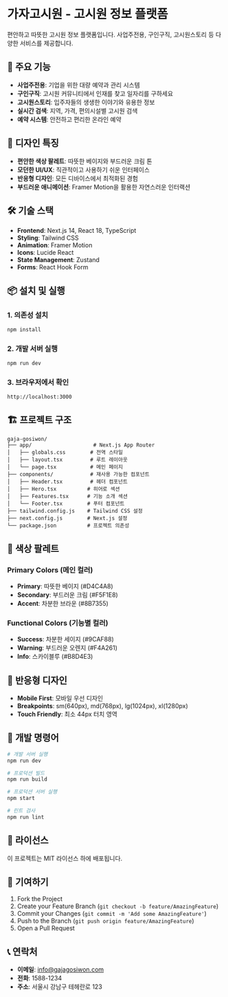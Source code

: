 # 가자고시원 - 고시원 정보 플랫폼

편안하고 따뜻한 고시원 정보 플랫폼입니다. 사업주전용, 구인구직, 고시원스토리 등 다양한 서비스를 제공합니다.

## 🚀 주요 기능

- **사업주전용**: 기업을 위한 대량 예약과 관리 시스템
- **구인구직**: 고시원 커뮤니티에서 인재를 찾고 일자리를 구하세요
- **고시원스토리**: 입주자들의 생생한 이야기와 유용한 정보
- **실시간 검색**: 지역, 가격, 편의시설별 고시원 검색
- **예약 시스템**: 안전하고 편리한 온라인 예약

## 🎨 디자인 특징

- **편안한 색상 팔레트**: 따뜻한 베이지와 부드러운 크림 톤
- **모던한 UI/UX**: 직관적이고 사용하기 쉬운 인터페이스
- **반응형 디자인**: 모든 디바이스에서 최적화된 경험
- **부드러운 애니메이션**: Framer Motion을 활용한 자연스러운 인터랙션

## 🛠️ 기술 스택

- **Frontend**: Next.js 14, React 18, TypeScript
- **Styling**: Tailwind CSS
- **Animation**: Framer Motion
- **Icons**: Lucide React
- **State Management**: Zustand
- **Forms**: React Hook Form

## 📦 설치 및 실행

### 1. 의존성 설치
```bash
npm install
```

### 2. 개발 서버 실행
```bash
npm run dev
```

### 3. 브라우저에서 확인
```
http://localhost:3000
```

## 🏗️ 프로젝트 구조

```
gaja-gosiwon/
├── app/                    # Next.js App Router
│   ├── globals.css        # 전역 스타일
│   ├── layout.tsx         # 루트 레이아웃
│   └── page.tsx           # 메인 페이지
├── components/            # 재사용 가능한 컴포넌트
│   ├── Header.tsx         # 헤더 컴포넌트
│   ├── Hero.tsx          # 히어로 섹션
│   ├── Features.tsx      # 기능 소개 섹션
│   └── Footer.tsx        # 푸터 컴포넌트
├── tailwind.config.js    # Tailwind CSS 설정
├── next.config.js        # Next.js 설정
└── package.json          # 프로젝트 의존성
```

## 🎯 색상 팔레트

### Primary Colors (메인 컬러)
- **Primary**: 따뜻한 베이지 (#D4C4A8)
- **Secondary**: 부드러운 크림 (#F5F1E8)
- **Accent**: 차분한 브라운 (#8B7355)

### Functional Colors (기능별 컬러)
- **Success**: 차분한 세이지 (#9CAF88)
- **Warning**: 부드러운 오렌지 (#F4A261)
- **Info**: 스카이블루 (#B8D4E3)

## 📱 반응형 디자인

- **Mobile First**: 모바일 우선 디자인
- **Breakpoints**: sm(640px), md(768px), lg(1024px), xl(1280px)
- **Touch Friendly**: 최소 44px 터치 영역

## 🔧 개발 명령어

```bash
# 개발 서버 실행
npm run dev

# 프로덕션 빌드
npm run build

# 프로덕션 서버 실행
npm start

# 린트 검사
npm run lint
```

## 📄 라이선스

이 프로젝트는 MIT 라이선스 하에 배포됩니다.

## 🤝 기여하기

1. Fork the Project
2. Create your Feature Branch (`git checkout -b feature/AmazingFeature`)
3. Commit your Changes (`git commit -m 'Add some AmazingFeature'`)
4. Push to the Branch (`git push origin feature/AmazingFeature`)
5. Open a Pull Request

## 📞 연락처

- **이메일**: info@gajagosiwon.com
- **전화**: 1588-1234
- **주소**: 서울시 강남구 테헤란로 123 